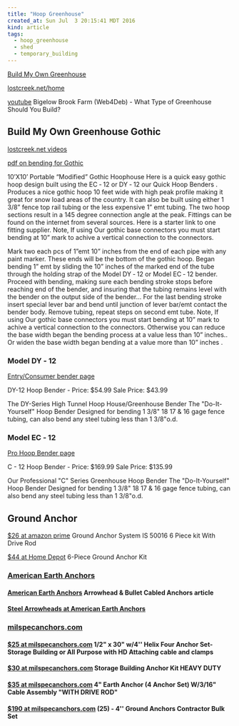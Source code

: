```yaml
---
title: "Hoop Greenhouse"
created_at: Sun Jul  3 20:15:41 MDT 2016
kind: article
tags:
  - hoop_greenhouse
  - shed
  - temporary_building
---
```


<a href="http://www.buildmyowngreenhouse.com/index.aspx" target="_blank">Build My Own Greenhouse</a>

<a href="http://lostcreek.net/home.html" target="_blank">lostcreek.net/home</a>

<a href="https://www.youtube.com/watch?v=FPjko9DDhcU" target="_blank">youtube</a>
Bigelow Brook Farm (Web4Deb) - What Type of Greenhouse Should You Build?


## Build My Own Greenhouse Gothic

<a href="http://lostcreek.net/productvideos/videogothichoophouse.html" target="_blank">lostcreek.net videos</a>

<a href="http://www.buildmyowngreenhouse.com/Instruction%20Manuals/2012%20New%20gothic%20instructions.pdf" target="_blank">pdf on bending for Gothic</a>

10’X10’ Portable “Modified” Gothic Hoophouse Here is a quick
easy gothic hoop design built using the EC ‐ 12 or DY ‐ 12 our Quick
Hoop Benders .  Produces a nice gothic hoop 10 feet wide with high peak
profile making it great for snow load areas of the country.  It can
also be built using either 1 3/8” fence top rail tubing or the less
expensive 1” emt tubing.  The two hoop sections result in a 145 degree
connection angle at the peak.  Fittings can be found on the internet
from several sources.  Here is a starter link to one fitting supplier.
Note, If using Our gothic base connectors you must start bending at
10” mark to achive a vertical connection to the connectors.

Mark two each pcs of 1”emt 10” inches from the end of each pipe with
any paint marker.  These ends will be the bottom of the gothic hoop.
Began bending 1” emt by sliding the 10” inches of the marked end of
the tube through the holding strap of the Model DY ‐ 12 or Model EC ‐
12 bender.  Proceed with bending, making sure each bending stroke stops
before reaching end of the bender, and insuring that the tubing remains
level with the bender on the output side of the bender...  For the last
bending stroke insert special lever bar and bend until junction of lever
bar/emt contact the bender body.  Remove tubing, repeat steps on second
emt tube.  Note, If using Our gothic base connectors you must start
bending at 10” mark to achive a vertical connection to the connectors.
Otherwise you can reduce the base width began the bending process at a
value less than 10” inches..  Or widen the base width began bending
at a value more than 10” inches .


### Model DY ‐ 12

<a href="http://www.buildmyowngreenhouse.com/hightunnelbenders5999.aspx" target="_blank">Entry/Consumer bender page</a>

DY-12 Hoop Bender -
Price: $54.99
Sale Price: $43.99

The DY-Series High Tunnel Hoop House/Greenhouse Bender The
"Do-It-Yourself" Hoop Bender Designed for bending 1 3/8" 18 17 & 16 gage
fence tubing, can also bend any steel tubing less than 1 3/8"o.d.


### Model EC ‐ 12

<a href="http://www.buildmyowngreenhouse.com/pro-hoopbenders12999.aspx" target="_blank">Pro Hoop Bender page</a>

C - 12 Hoop Bender -
Price: $169.99
Sale Price: $135.99

Our Professional "C" Series Greenhouse Hoop Bender
The "Do-It-Yourself" Hoop Bender
Designed for bending 1 3/8" 18 17 & 16 gage fence tubing, can also bend
any steel tubing less than 1 3/8"o.d.

<h2> Ground Anchor </h2>

<a href="https://www.amazon.com/Ground-Anchor-System-50016-Piece/dp/B000AMQC46/" target="_blank">$26 at amazon prime</a>
Ground Anchor System IS 50016 6 Piece kit With Drive Rod 

<a href="http://www.homedepot.com/p/6-Piece-Ground-Anchor-Kit-IS-50016/202197240" target="_blank">$44 at Home Depot</a>
6-Piece Ground Anchor Kit

<h3>
  <a href="https://americanearthanchors.com/" target="_blank">American Earth Anchors</a>
</h3>

<h4>
  <a href="https://americanearthanchors.com/products/cable-anchors-arrowhead-bullet/" target="_blank">American Earth Anchors</a>
  Arrowhead & Bullet Cabled Anchors article
</h4>

<h4>
  <a href="https://americanea.americommerce.com/store/c/31-Steel-Arrowheads.aspx" target="_blank">Steel Arrowheads at American Earth Anchors</a>
</h4>

<h3>
  <a href="http://milspecanchors.com/" target="_blank">milspecanchors.com</a>
</h3>

<h4>
  <a href="http://milspecanchors.com/1-2-x-30-w-4-helix-four-anchor-set-storage-building-or-all-purpose-with-hd-attaching-cable-and-clamps/" target="_blank">$25 at milspecanchors.com</a>
  1/2" x 30" w/4'' Helix Four Anchor Set- Storage Building or All Purpose with HD Attaching cable and clamps
</h4>

<h4>
  <a href="http://milspecanchors.com/storage-building-anchor-kit-heavy-duty-or-all-purpose-use/" target="_blank">$30 at milspecanchors.com</a>
  Storage Building Anchor Kit HEAVY DUTY
</h4>

<h4>
  <a href="http://milspecanchors.com/4-earth-anchor-4-anchor-set-w-3-16-cable-assembly-with-drive-rod/" target="_blank">$35 at milspecanchors.com</a>
  4" Earth Anchor (4 Anchor Set) W/3/16" Cable Assembly "WITH DRIVE ROD"
</h4>

<h4>
  <a href="http://milspecanchors.com/25-4-ground-anchors-contractor-bulk-set/" target="_blank">$190 at milspecanchors.com</a>
  (25) - 4'' Ground Anchors Contractor Bulk Set
</h4>

<!--
html boilerplate
<a href="" target="_blank"></a>
<a name=""></a>
<img src="" width="400px">
<ul>
  <li></li>
</ul>
<pre>
</pre>
<pre><code>
</code></pre>
-->
